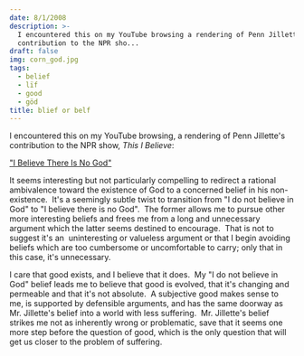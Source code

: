 ```yaml
---
date: 8/1/2008
description: >-
  I encountered this on my YouTube browsing a rendering of Penn Jillette's
  contribution to the NPR sho...
draft: false
img: corn_god.jpg
tags:
  - belief
  - lïf
  - good
  - göd
title: blief or belf
---
```


I encountered this on my YouTube browsing, a rendering of Penn Jillette's contribution to the NPR show, _This I Believe_:

["I Believe There Is No God"](http://www.youtube.com/watch?v=U0hJRM8Xzvo)

It seems interesting but not particularly compelling to redirect a rational ambivalence toward the existence of God to a concerned belief in his non-existence.  It's a seemingly subtle twist to transition from "I do not believe in God" to "I believe there is no God".  The former allows me to pursue other more interesting beliefs and frees me from a long and unnecessary argument which the latter seems destined to encourage.  That is not to suggest it's an  uninteresting or valueless argument or that I begin avoiding beliefs which are too cumbersome or uncomfortable to carry; only that in this case, it's unnecessary.

I care that good exists, and I believe that it does.  My "I do not believe in God" belief leads me to believe that good is evolved, that it's changing and permeable and that it's not absolute.  A subjective good makes sense to me, is supported by defensible arguments, and has the same doorway as Mr. Jillette's belief into a world with less suffering.  Mr. Jillette's belief strikes me not as inherently wrong or problematic, save that it seems one more step before the question of good, which is the only question that will get us closer to the problem of suffering.
